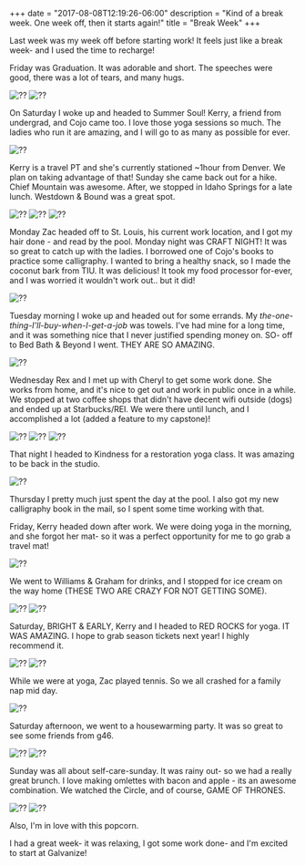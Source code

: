 +++
date = "2017-08-08T12:19:26-06:00"
description = "Kind of a break week. One week off, then it starts again!"
title = "Break Week"
+++
<!-- +++
+++
categories = ["Denver"]
date = "2017-05-07"
description = "Five weeks on, one week off!"
draft = true
title = "IT'S BREAK WEEK"
featured = "http://assets.mihshhehl.com/2017_05_07-w-rain.jpg"
featuredpath = ""
type = "post"
+++ -->

Last week was my week off before starting work! It feels just like a break week- and I used the time to recharge!

Friday was Graduation. It was adorable and short. The speeches were good, there was a lot of tears, and many hugs.

![??](http://assets.mihshhehl.com/2017-08-08-grad1.jpg)
![??](http://assets.mihshhehl.com/2017-08-08-grad2.jpg)

On Saturday I woke up and headed to Summer Soul! Kerry, a friend from undergrad, and Cojo came too. I love those yoga sessions so much. The ladies who run it are amazing, and I will go to as many as possible for ever.

![??](http://assets.mihshhehl.com/2017-08-08-summersoul.jpg)

Kerry is a travel PT and she's currently stationed ~1hour from Denver. We plan on taking advantage of that! Sunday she came back out for a hike. Chief Mountain was awesome. After, we stopped in Idaho Springs for a late lunch. Westdown & Bound was a great spot.

![??](http://assets.mihshhehl.com/2017-08-08-cheif1.jpg)
![??](http://assets.mihshhehl.com/2017-08-08-cheif2.jpg)
![??](http://assets.mihshhehl.com/2017-08-08-cheif3.jpg)

Monday Zac headed off to St. Louis, his current work location, and I got my hair done - and read by the pool. Monday night was CRAFT NIGHT! It was so great to catch up with the ladies. I borrowed one of Cojo's books to practice some calligraphy. I wanted to bring a healthy snack, so I made the coconut bark from TIU. It was delicious! It took my food processor for-ever, and I was worried it wouldn't work out.. but it did!

![??](http://assets.mihshhehl.com/2017-08-08-craft.jpg)

Tuesday morning I woke up and headed out for some errands. My *the-one-thing-I'll-buy-when-I-get-a-job* was towels. I've had mine for a long time, and it was something nice that I never justified spending money on. SO- off to Bed Bath & Beyond I went. THEY ARE SO AMAZING.

![??](http://assets.mihshhehl.com/2017-08-08-towels.jpg)

Wednesday Rex and I met up with Cheryl to get some work done. She works from home, and it's nice to get out and work in public once in a while. We stopped at two coffee shops that didn't have decent wifi outside (dogs) and ended up at Starbucks/REI. We were there until lunch, and I accomplished a lot (added a feature to my capstone)!

![??](http://assets.mihshhehl.com/2017-08-08-ink.jpg)
![??](http://assets.mihshhehl.com/2017-08-08-rei.jpg)
![??](http://assets.mihshhehl.com/2017-08-08-rei2.jpg)

That night I headed to Kindness for a restoration yoga class. It was amazing to be back in the studio.

![??](http://assets.mihshhehl.com/2017-08-08-kindyoga.jpg)

Thursday I pretty much just spent the day at the pool. I also got my new calligraphy book in the mail, so I spent some time working with that.

Friday, Kerry headed down after work. We were doing yoga in the morning, and she forgot her mat- so it was a perfect opportunity for me to go grab a travel mat!

![??](http://assets.mihshhehl.com/2017-08-08-mat.jpg)

We went to Williams & Graham for drinks, and I stopped for ice cream on the way home (THESE TWO ARE CRAZY FOR NOT GETTING SOME).

![??](http://assets.mihshhehl.com/2017-08-08-wg.jpg)
![??](http://assets.mihshhehl.com/2017-08-08-ic.jpg)

Saturday, BRIGHT & EARLY, Kerry and I headed to RED ROCKS for yoga. IT WAS AMAZING. I hope to grab season tickets next year! I highly recommend it.

![??](http://assets.mihshhehl.com/2017-08-08-yoga1.jpg)
![??](http://assets.mihshhehl.com/2017-08-08-yoga2.jpg)

While we were at yoga, Zac played tennis. So we all crashed for a family nap mid day.

![??](http://assets.mihshhehl.com/2017-08-08-satnap.jpg)

Saturday afternoon, we went to a housewarming party. It was so great to see some friends from g46.

![??](http://assets.mihshhehl.com/2017-08-08-housewarming1.jpg)
![??](http://assets.mihshhehl.com/2017-08-08-housewarming2.jpg)

Sunday was all about self-care-sunday. It was rainy out- so we had a really great brunch. I love making omlettes with bacon and apple - its an awesome combination. We watched the Circle, and of course, GAME OF THRONES.

![??](http://assets.mihshhehl.com/2017-08-08-sunself.jpg)
![??](http://assets.mihshhehl.com/2017-08-08-popcorn.jpg)

Also, I'm in love with this popcorn.

I had a great week- it was relaxing, I got some work done- and I'm excited to start at Galvanize!
